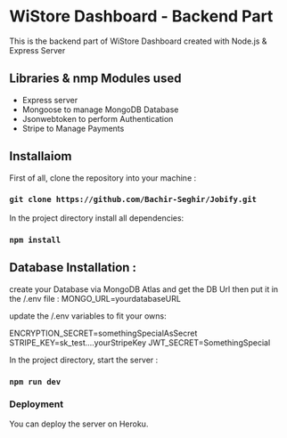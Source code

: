 # WiStore Dashboard - Backend Part

This is the backend part of WiStore Dashboard created with Node.js & Express Server

## Libraries & nmp Modules used

* Express server
* Mongoose to manage MongoDB Database
* Jsonwebtoken to perform Authentication
* Stripe to Manage Payments


## Installaiom

First of all, clone the repository into your machine :

### `git clone https://github.com/Bachir-Seghir/Jobify.git`

In the project directory install all dependencies:

### `npm install`

## Database Installation :
create your Database via MongoDB Atlas and get the DB Url then put it in
the /.env file : MONGO_URL=yourdatabaseURL

update the /.env variables to fit your owns:

  ENCRYPTION_SECRET=somethingSpecialAsSecret
  STRIPE_KEY=sk_test....yourStripeKey
  JWT_SECRET=SomethingSpecial

In the project directory, start the server : 

### `npm run dev`


### Deployment

You can deploy the server on Heroku. 

